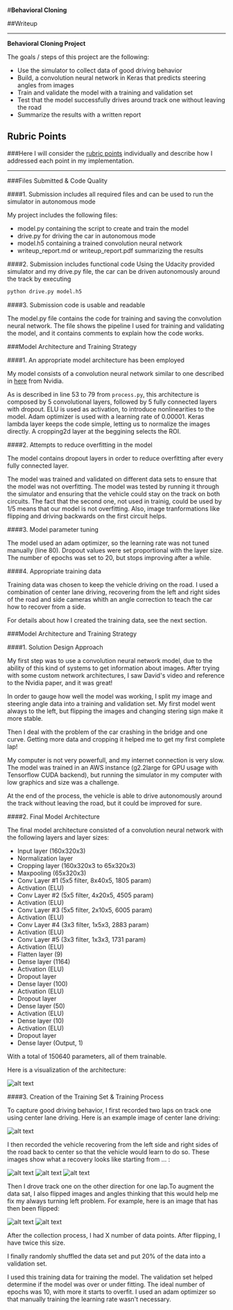#**Behavioral Cloning** 

##Writeup


---

**Behavioral Cloning Project**

The goals / steps of this project are the following:
* Use the simulator to collect data of good driving behavior
* Build, a convolution neural network in Keras that predicts steering angles from images
* Train and validate the model with a training and validation set
* Test that the model successfully drives around track one without leaving the road
* Summarize the results with a written report


[//]: # (Image References)

[image1]: ./examples/placeholder.png "Model Visualization"
[image2]: ./examples/placeholder.png "Grayscaling"
[image3]: ./examples/placeholder_small.png "Recovery Image"
[image4]: ./examples/placeholder_small.png "Recovery Image"
[image5]: ./examples/placeholder_small.png "Recovery Image"
[image6]: ./examples/placeholder_small.png "Normal Image"
[image7]: ./examples/placeholder_small.png "Flipped Image"
[image8]: ./images/model.png "Model"

## Rubric Points
###Here I will consider the [rubric points](https://review.udacity.com/#!/rubrics/432/view) individually and describe how I addressed each point in my implementation.  

---
###Files Submitted & Code Quality

####1. Submission includes all required files and can be used to run the simulator in autonomous mode

My project includes the following files:
* model.py containing the script to create and train the model
* drive.py for driving the car in autonomous mode
* model.h5 containing a trained convolution neural network 
* writeup_report.md or writeup_report.pdf summarizing the results

####2. Submission includes functional code
Using the Udacity provided simulator and my drive.py file, the car can be driven autonomously around the track by executing 
```sh
python drive.py model.h5
```

####3. Submission code is usable and readable

The model.py file contains the code for training and saving the convolution neural network. The file shows the pipeline I used for training and validating the model, and it contains comments to explain how the code works.

###Model Architecture and Training Strategy

####1. An appropriate model architecture has been employed

My model consists of a convolution neural network similar to one described in [here](http://images.nvidia.com/content/tegra/automotive/images/2016/solutions/pdf/end-to-end-dl-using-px.pdf) from Nvidia.

As is described in line 53 to 79 from `process.py`, this architecture is composed by 5 convolutional layers, followed by 5 fully connected layers with dropout. ELU is used as activation, to introduce nonlinearities to the model. Adam optimizer is used with a learning rate of 0.00001. Keras lambda layer keeps the code simple, letting us to normalize the images directly. A cropping2d layer at the beggining selects the ROI.


####2. Attempts to reduce overfitting in the model

The model contains dropout layers in order to reduce overfitting after every fully connected layer.  

The model was trained and validated on different data sets to ensure that the model was not overfitting. The model was tested by running it through the simulator and ensuring that the vehicle could stay on the track on both circuits. The fact that the second one, not used in trainig, could be used by 1/5 means that our model is not overfitting. Also, image tranformations like flipping and driving backwards on the first circuit helps.

####3. Model parameter tuning

The model used an adam optimizer, so the learning rate was not tuned manually (line 80). Dropout values were set proportional with the layer size. The number of epochs was set to 20, but stops improving after a while.

####4. Appropriate training data

Training data was chosen to keep the vehicle driving on the road. I used a combination of center lane driving, recovering from the left and right sides of the road and side cameras whith an angle correction to teach the car how to recover from a side.

For details about how I created the training data, see the next section. 

###Model Architecture and Training Strategy

####1. Solution Design Approach

My first step was to use a convolution neural network model, due to the ability of this kind of systems to get information about images. After trying with some custom network architectures, I saw David's video and reference to the Nvidia paper, and it was great!

In order to gauge how well the model was working, I split my image and steering angle data into a training and validation set. My first model went always to the left, but flipping the images and changing stering sign make it more stable. 

Then I deal with the problem of the car crashing in the bridge and one curve. Getting more data and cropping it helped me to get my first complete lap!

My computer is not very powerfull, and my internet connection is very slow. The model was trained in an AWS instance (g2.2large for GPU usage with Tensorflow CUDA backend), but running the simulator in my computer with low graphics and size was a challenge.

At the end of the process, the vehicle is able to drive autonomously around the track without leaving the road, but it could be improved for sure. 

####2. Final Model Architecture

The final model architecture consisted of a convolution neural network with the following layers and layer sizes:

* Input layer (160x320x3)
* Normalization layer
* Cropping layer (160x320x3 to 65x320x3)
* Maxpooling (65x320x3)
* Conv Layer #1 (5x5 filter, 8x40x5, 1805 param)
* Activation (ELU)
* Conv Layer #2 (5x5 filter, 4x20x5, 4505 param)
* Activation (ELU)
* Conv Layer #3 (5x5 filter, 2x10x5, 6005 param)
* Activation (ELU)
* Conv Layer #4 (3x3 filter, 1x5x3,  2883 param)
* Activation (ELU)
* Conv Layer #5 (3x3 filter, 1x3x3,  1731 param)
* Activation (ELU)
* Flatten layer (9)
* Dense layer (1164)
* Activation (ELU)
* Dropout layer
* Dense layer (100)
* Activation (ELU)
* Dropout layer
* Dense layer (50)
* Activation (ELU)
* Dense layer (10)
* Activation (ELU)
* Dropout layer
* Dense layer (Output, 1)

With a total of 150640 parameters, all of them trainable.


Here is a visualization of the architecture: 

![alt text][image8]

####3. Creation of the Training Set & Training Process

To capture good driving behavior, I first recorded two laps on track one using center lane driving. Here is an example image of center lane driving:

![alt text][image2]

I then recorded the vehicle recovering from the left side and right sides of the road back to center so that the vehicle would learn to do so. These images show what a recovery looks like starting from ... :

![alt text][image3]
![alt text][image4]
![alt text][image5]

Then I drove track one on the other direction for one lap.To augment the data sat, I also flipped images and angles thinking that this would help me fix my always turning left problem. For example, here is an image that has then been flipped:

![alt text][image6]
![alt text][image7]



After the collection process, I had X number of data points. After flipping, I have twice this size.


I finally randomly shuffled the data set and put 20% of the data into a validation set. 

I used this training data for training the model. The validation set helped determine if the model was over or under fitting. The ideal number of epochs was 10, with more it starts to overfit. I used an adam optimizer so that manually training the learning rate wasn't necessary.
